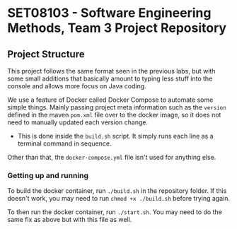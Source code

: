 # SET08103 - Software Engineering Methods, Team 3 Project Repository

## Project Structure

This project follows the same format seen in the previous labs, but with some small additions that basically amount to typing less stuff into the console and allows more focus on Java coding.

We use a feature of Docker called Docker Compose to automate some simple things. Mainly passing project meta information such as the `version` defined in the maven `pom.xml` file over to the docker image, so it does not need to manually updated each version change.

- This is done inside the `build.sh` script. It simply runs each line as a terminal command in sequence.

Other than that, the `docker-compose.yml` file isn't used for anything else.

### Getting up and running

To build the docker container, run `./build.sh` in the repository folder. If this doesn't work, you may need to run `chmod +x ./build.sh` before trying again.

To then run the docker container, run `./start.sh`. You may need to do the same fix as above but with this file as well.

